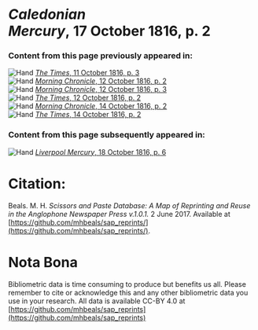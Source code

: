# *Caledonian Mercury*, 17 October 1816, p. 2  
  
### Content from this page previously appeared in:  
![Hand](http://scissorsandpaste.net/wp-content/uploads/2017/06/smallhandpointer.png) [*The Times*, 11 October 1816, p. 3](https://mhbeals.github.io/sap_html/The-Times/The-Times-11-October-1816-p-3)  
![Hand](http://scissorsandpaste.net/wp-content/uploads/2017/06/smallhandpointer.png) [*Morning Chronicle*, 12 October 1816, p. 2](https://mhbeals.github.io/sap_html/Morning-Chronicle/Morning-Chronicle-12-October-1816-p-2)  
![Hand](http://scissorsandpaste.net/wp-content/uploads/2017/06/smallhandpointer.png) [*Morning Chronicle*, 12 October 1816, p. 3](https://mhbeals.github.io/sap_html/Morning-Chronicle/Morning-Chronicle-12-October-1816-p-3)  
![Hand](http://scissorsandpaste.net/wp-content/uploads/2017/06/smallhandpointer.png) [*The Times*, 12 October 1816, p. 2](https://mhbeals.github.io/sap_html/The-Times/The-Times-12-October-1816-p-2)  
![Hand](http://scissorsandpaste.net/wp-content/uploads/2017/06/smallhandpointer.png) [*Morning Chronicle*, 14 October 1816, p. 2](https://mhbeals.github.io/sap_html/Morning-Chronicle/Morning-Chronicle-14-October-1816-p-2)  
![Hand](http://scissorsandpaste.net/wp-content/uploads/2017/06/smallhandpointer.png) [*The Times*, 14 October 1816, p. 2](https://mhbeals.github.io/sap_html/The-Times/The-Times-14-October-1816-p-2)  
  
### Content from this page subsequently appeared in:  
![Hand](http://scissorsandpaste.net/wp-content/uploads/2017/06/smallhandpointer.png) [*Liverpool Mercury*, 18 October 1816, p. 6](https://mhbeals.github.io/sap_html/Liverpool-Mercury/Liverpool-Mercury-18-October-1816-p-6)  


# Citation: 

Beals. M. H. *Scissors and Paste Database: A Map of Reprinting and Reuse in the Anglophone Newspaper Press v.1.0.1.* 2 June 2017. Available at [https://github.com/mhbeals/sap_reprints/](https://github.com/mhbeals/sap_reprints/). 

# Nota Bona

Bibliometric data is time consuming to produce but benefits us all. Please remember to cite or acknowledge this and any other bibliometric data you use in your research. All data is available CC-BY 4.0 at [https://github.com/mhbeals/sap_reprints](https://github.com/mhbeals/sap_reprints)